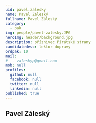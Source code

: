 ```yaml
---
uid: pavel.zalesky
name: Pavel Záleský
fullname: Pavel Záleský
category:
  - pak
img: people/pavel-zalesky.JPG
heroImg: header/background.jpg
description: příznivec Pirátské strany
candidatedesc: lektor dopravy
ordpak: 10
mail:
#  - zaleskyp@gmail.com
mob: null
profiles:
  github: null
  facebook: null
  twitter: null
  linkedin: null
published: true
---
```

## Pavel Záleský
